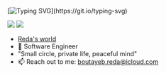 [![Typing SVG](https://readme-typing-svg.demolab.com?font=Fira+Code&pause=1000&random=false&width=435&lines=%F0%9F%91%8B+Welcome,+it's+Reda.;%F0%9F%A7%91%E2%80%8D%F0%9F%92%BB+I'm+a+software+engineer.;I'm+a+regular+dude.)](https://git.io/typing-svg)


[<img src="https://img.shields.io/badge/linkedin-%230077B5.svg?&style=for-the-badge&logo=linkedin&logoColor=white" />](https://www.linkedin.com/in/redabtb/)
[<img src="https://img.shields.io/badge/twitch-%239146FF.svg?&style=for-the-badge&logo=twitch&logoColor=white" />](https://www.twitch.tv/wayzonlivee)


- [Reda's world](http://rbtb.io/)
- 🏢 Software Engineer
- "Small circle, private life, peaceful mind"
- 📫 Reach out to me: boutayeb.reda@icloud.com
